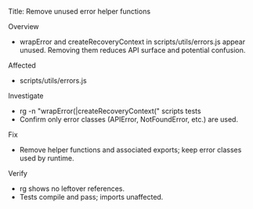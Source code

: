 Title: Remove unused error helper functions

Overview
- wrapError and createRecoveryContext in scripts/utils/errors.js appear unused. Removing them reduces API surface and potential confusion.

Affected
- scripts/utils/errors.js

Investigate
- rg -n "wrapError\(|createRecoveryContext\(" scripts tests
- Confirm only error classes (APIError, NotFoundError, etc.) are used.

Fix
- Remove helper functions and associated exports; keep error classes used by runtime.

Verify
- rg shows no leftover references.
- Tests compile and pass; imports unaffected.

